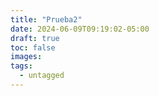 ```yaml
---
title: "Prueba2"
date: 2024-06-09T09:19:02-05:00
draft: true
toc: false
images:
tags:
  - untagged
---
```


